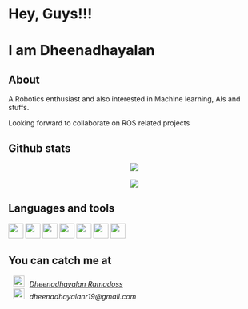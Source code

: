 # Hey, Guys!!!
# I am Dheenadhayalan
## About
A Robotics enthusiast and also interested in Machine learning, AIs and stuffs.

Looking forward to collaborate on ROS related projects

## Github stats
<p width="100%" align="center">
  <img src = "https://github-readme-stats.vercel.app/api?username=dheena2k2&show_icons=true&theme=radical&line_height=27">
  <br>
  <br>
  <img src = "https://github-readme-stats.vercel.app/api/top-langs/?username=dheena2k2&layout=compact&theme=tokyonight">
</p>

## Languages and tools
<img src="https://cdn.jsdelivr.net/npm/programming-languages-logos@0.0.3/src/c/c.svg" width="30px"/> <img src="https://cdn.jsdelivr.net/npm/programming-languages-logos@0.0.3/src/cpp/cpp.svg" width="30px"/> <img src="https://cdn.jsdelivr.net/npm/programming-languages-logos@0.0.3/src/java/java.svg" width="30px"/> <img src="https://cdn.jsdelivr.net/npm/programming-languages-logos@0.0.3/src/python/python.svg" width="30px"/> <img src="https://www.kindpng.com/picc/m/574-5747046_python-pandas-logo-transparent-hd-png-download.png" height="30px"/> <img src="https://scikit-learn.org/stable/_static/scikit-learn-logo-small.png" height="30px"/> <img src="https://www.ros.org/wp-content/uploads/2013/10/rosorg-logo1.png" height="30px"/>

## You can catch me at
<p>
  <a href = "https://in.linkedin.com/in/rdheena2k2"><img  alt="Dheenadhayalan.Linkedin" width="22px" src="https://cdn.jsdelivr.net/npm/simple-icons@v3/icons/linkedin.svg"  HSPACE="10"/><i>Dheenadhayalan Ramadoss</i></a>
  <br>
  <img  alt="Dheenadhayalan.Gmail" width="22px" src="https://cdn.jsdelivr.net/npm/simple-icons@3.13.0/icons/gmail.svg"  HSPACE="10"/><i>dheenadhayalanr19@gmail.com</i>
</p>
